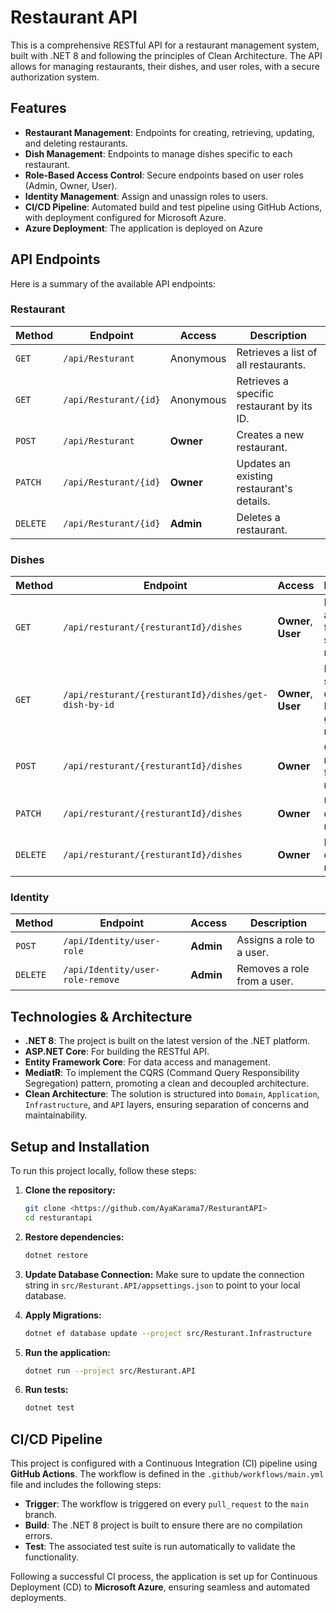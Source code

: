 # Restaurant API

This is a comprehensive RESTful API for a restaurant management system, built with .NET 8 and following the principles of Clean Architecture. The API allows for managing restaurants, their dishes, and user roles, with a secure authorization system.

## Features

* **Restaurant Management**: Endpoints for creating, retrieving, updating, and deleting restaurants.
* **Dish Management**: Endpoints to manage dishes specific to each restaurant.
* **Role-Based Access Control**: Secure endpoints based on user roles (Admin, Owner, User).
* **Identity Management**: Assign and unassign roles to users.
* **CI/CD Pipeline**: Automated build and test pipeline using GitHub Actions, with deployment configured for Microsoft Azure.
* **Azure Deployment**: The application is deployed on Azure 

## API Endpoints

Here is a summary of the available API endpoints:

### Restaurant

| Method | Endpoint | Access | Description |
| --- | --- | --- | --- |
| `GET` | `/api/Resturant` | Anonymous | Retrieves a list of all restaurants. |
| `GET` | `/api/Resturant/{id}` | Anonymous | Retrieves a specific restaurant by its ID. |
| `POST` | `/api/Resturant` | **Owner** | Creates a new restaurant. |
| `PATCH` | `/api/Resturant/{id}` | **Owner** | Updates an existing restaurant's details. |
| `DELETE` | `/api/Resturant/{id}` | **Admin** | Deletes a restaurant. |

### Dishes

| Method | Endpoint | Access | Description |
| --- | --- | --- | --- |
| `GET` | `/api/resturant/{resturantId}/dishes` | **Owner**, **User** | Retrieves all dishes for a specific restaurant. |
| `GET` | `/api/resturant/{resturantId}/dishes/get-dish-by-id` | **Owner**, **User** | Retrieves a specific dish by its ID for a given restaurant. |
| `POST` | `/api/resturant/{resturantId}/dishes` | **Owner** | Creates a new dish for a restaurant. |
| `PATCH` | `/api/resturant/{resturantId}/dishes` | **Owner** | Updates a dish in a restaurant. |
| `DELETE` | `/api/resturant/{resturantId}/dishes` | **Owner** | Deletes a dish from a restaurant. |

### Identity

| Method | Endpoint | Access | Description |
| --- | --- | --- | --- |
| `POST` | `/api/Identity/user-role` | **Admin** | Assigns a role to a user. |
| `DELETE` | `/api/Identity/user-role-remove` | **Admin** | Removes a role from a user. |

## Technologies & Architecture

* **.NET 8**: The project is built on the latest version of the .NET platform.
* **ASP.NET Core**: For building the RESTful API.
* **Entity Framework Core**: For data access and management.
* **MediatR**: To implement the CQRS (Command Query Responsibility Segregation) pattern, promoting a clean and decoupled architecture.
* **Clean Architecture**: The solution is structured into `Domain`, `Application`, `Infrastructure`, and `API` layers, ensuring separation of concerns and maintainability.

## Setup and Installation

To run this project locally, follow these steps:

1.  **Clone the repository:**
    ```bash
    git clone <https://github.com/AyaKarama7/ResturantAPI>
    cd resturantapi
    ```

2.  **Restore dependencies:**
    ```bash
    dotnet restore
    ```

3.  **Update Database Connection:**
    Make sure to update the connection string in `src/Resturant.API/appsettings.json` to point to your local database.

4.  **Apply Migrations:**
    ```bash
    dotnet ef database update --project src/Resturant.Infrastructure
    ```

5.  **Run the application:**
    ```bash
    dotnet run --project src/Resturant.API
    ```

6.  **Run tests:**
    ```bash
    dotnet test
    ```

## CI/CD Pipeline

This project is configured with a Continuous Integration (CI) pipeline using **GitHub Actions**. The workflow is defined in the `.github/workflows/main.yml` file and includes the following steps:

* **Trigger**: The workflow is triggered on every `pull_request` to the `main` branch.
* **Build**: The .NET 8 project is built to ensure there are no compilation errors.
* **Test**: The associated test suite is run automatically to validate the functionality.

Following a successful CI process, the application is set up for Continuous Deployment (CD) to **Microsoft Azure**, ensuring seamless and automated deployments.
